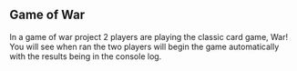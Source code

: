 ## Game of War
In a game of war project 2 players are playing the classic card game, War!
You will see when ran the two players will begin the game automatically with the results being in the console log.
